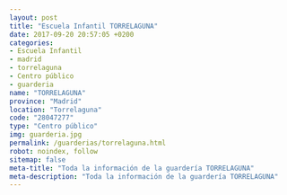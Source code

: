 ```yaml
---
layout: post
title: "Escuela Infantil TORRELAGUNA"
date: 2017-09-20 20:57:05 +0200
categories:
- Escuela Infantil
- madrid
- torrelaguna
- Centro público
- guarderia
name: "TORRELAGUNA"
province: "Madrid"
location: "Torrelaguna"
code: "28047277"
type: "Centro público"
img: guarderia.jpg
permalink: /guarderias/torrelaguna.html
robot: noindex, follow
sitemap: false
meta-title: "Toda la información de la guardería TORRELAGUNA"
meta-description: "Toda la información de la guardería TORRELAGUNA"
---
```

